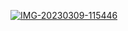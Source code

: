 <a href="https://autocode.com/mezbatheking/templates/app736/"><img src="https://i.ibb.co/t20S0dT/IMG-20230309-115446.jpg" alt="IMG-20230309-115446" border="0"></a>
